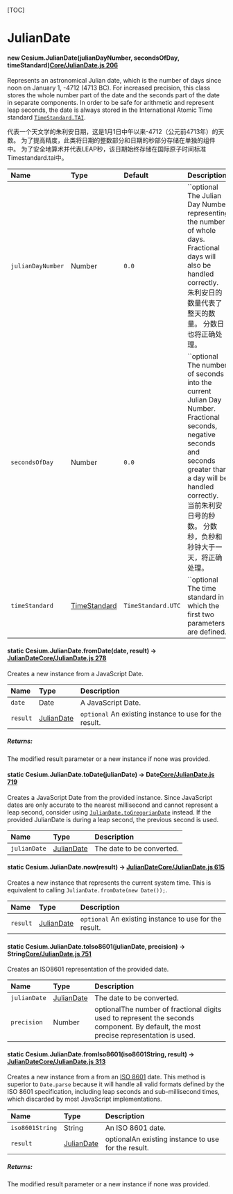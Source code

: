 [TOC]

# JulianDate

#### new Cesium.JulianDate(julianDayNumber, secondsOfDay, timeStandard)[Core/JulianDate.js 206](https://github.com/CesiumGS/cesium/blob/1.95/Source/Core/JulianDate.js#L206)

Represents an astronomical Julian date, which is the number of days since noon on January 1, -4712 (4713 BC). For increased precision, this class stores the whole number part of the date and the seconds part of the date in separate components. In order to be safe for arithmetic and represent leap seconds, the date is always stored in the International Atomic Time standard [`TimeStandard.TAI`](https://cesium.com/learn/cesiumjs/ref-doc/global.html#TimeStandard#.TAI).

代表一个天文学的朱利安日期，这是1月1日中午以来-4712（公元前4713年）的天数。 为了提高精度，此类将日期的整数部分和日期的秒部分存储在单独的组件中。 为了安全地算术并代表LEAP秒，该日期始终存储在国际原子时间标准Timestandard.tai中。

| Name              | Type                                                         | Default            | Description                                                  |
| :---------------- | :----------------------------------------------------------- | :----------------- | :----------------------------------------------------------- |
| `julianDayNumber` | Number                                                       | `0.0`              | ``optional` ` The Julian Day Number representing the number of whole days. Fractional days will also be handled correctly.<br>朱利安日的数量代表了整天的数量。 分数日也将正确处理。 |
| `secondsOfDay`    | Number                                                       | `0.0`              | ``optional` ` The number of seconds into the current Julian Day Number. Fractional seconds, negative seconds and seconds greater than a day will be handled correctly.<br>当前朱利安日号的秒数。 分数秒，负秒和秒钟大于一天，将正确处理。 |
| `timeStandard`    | [TimeStandard](https://cesium.com/learn/cesiumjs/ref-doc/global.html#TimeStandard) | `TimeStandard.UTC` | ``optional` ` The time standard in which the first two parameters are defined. |



#### static Cesium.JulianDate.fromDate(date, result) → [JulianDate](https://cesium.com/learn/cesiumjs/ref-doc/JulianDate.html)[Core/JulianDate.js 278](https://github.com/CesiumGS/cesium/blob/1.95/Source/Core/JulianDate.js#L278)

Creates a new instance from a JavaScript Date.

| Name     | Type                                                         | Description                                         |
| :------- | :----------------------------------------------------------- | :-------------------------------------------------- |
| `date`   | Date                                                         | A JavaScript Date.                                  |
| `result` | [JulianDate](https://cesium.com/learn/cesiumjs/ref-doc/JulianDate.html) | `optional` An existing instance to use for the result. |

##### Returns:

The modified result parameter or a new instance if none was provided.



#### static Cesium.JulianDate.toDate(julianDate) → Date[Core/JulianDate.js 719](https://github.com/CesiumGS/cesium/blob/1.95/Source/Core/JulianDate.js#L719)

Creates a JavaScript Date from the provided instance. Since JavaScript dates are only accurate to the nearest millisecond and cannot represent a leap second, consider using [`JulianDate.toGregorianDate`](https://cesium.com/learn/cesiumjs/ref-doc/JulianDate.html#.toGregorianDate) instead. If the provided JulianDate is during a leap second, the previous second is used.

| Name         | Type                                                         | Description               |
| :----------- | :----------------------------------------------------------- | :------------------------ |
| `julianDate` | [JulianDate](https://cesium.com/learn/cesiumjs/ref-doc/JulianDate.html) | The date to be converted. |



#### static Cesium.JulianDate.now(result) → [JulianDate](https://cesium.com/learn/cesiumjs/ref-doc/JulianDate.html)[Core/JulianDate.js 615](https://github.com/CesiumGS/cesium/blob/1.95/Source/Core/JulianDate.js#L615)

Creates a new instance that represents the current system time. This is equivalent to calling `JulianDate.fromDate(new Date());`.

| Name     | Type                                                         | Description                                         |
| :------- | :----------------------------------------------------------- | :-------------------------------------------------- |
| `result` | [JulianDate](https://cesium.com/learn/cesiumjs/ref-doc/JulianDate.html) | `optional` An existing instance to use for the result. |



#### static Cesium.JulianDate.toIso8601(julianDate, precision) → String[Core/JulianDate.js 751](https://github.com/CesiumGS/cesium/blob/1.95/Source/Core/JulianDate.js#L751)

Creates an ISO8601 representation of the provided date.

| Name         | Type                                                         | Description                                                  |
| :----------- | :----------------------------------------------------------- | :----------------------------------------------------------- |
| `julianDate` | [JulianDate](https://cesium.com/learn/cesiumjs/ref-doc/JulianDate.html) | The date to be converted.                                    |
| `precision`  | Number                                                       | optionalThe number of fractional digits used to represent the seconds component. By default, the most precise representation is used. |



#### static Cesium.JulianDate.fromIso8601(iso8601String, result) → [JulianDate](https://cesium.com/learn/cesiumjs/ref-doc/JulianDate.html)[Core/JulianDate.js 313](https://github.com/CesiumGS/cesium/blob/1.95/Source/Core/JulianDate.js#L313)

Creates a new instance from a from an [ISO 8601](http://en.wikipedia.org/wiki/ISO_8601) date. This method is superior to `Date.parse` because it will handle all valid formats defined by the ISO 8601 specification, including leap seconds and sub-millisecond times, which discarded by most JavaScript implementations.

| Name            | Type                                                         | Description                                         |
| :-------------- | :----------------------------------------------------------- | :-------------------------------------------------- |
| `iso8601String` | String                                                       | An ISO 8601 date.                                   |
| `result`        | [JulianDate](https://cesium.com/learn/cesiumjs/ref-doc/JulianDate.html) | optionalAn existing instance to use for the result. |

##### Returns:

The modified result parameter or a new instance if none was provided.